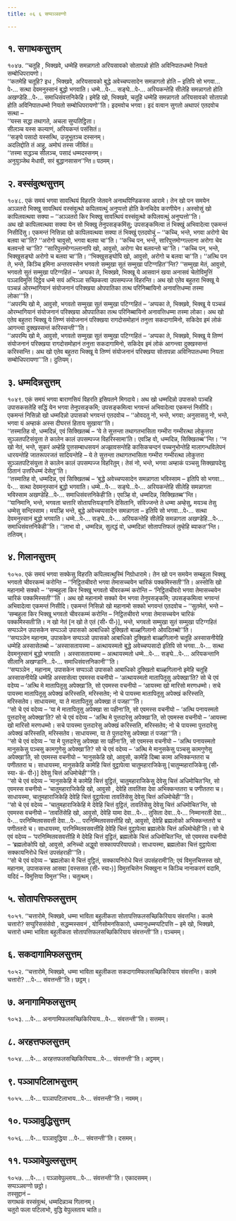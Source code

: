 ```yaml
---
title: ०६ ६ सप्पञ्ञवग्गो

---
```



## १. सगाथकसुत्तम्

१०४७. ‘‘चतूहि , भिक्खवे, धम्मेहि समन्नागतो अरियसावको सोतापन्नो होति अविनिपातधम्मो नियतो सम्बोधिपरायणो।  
‘‘कतमेहि चतूहि? इध , भिक्खवे, अरियसावको बुद्धे अवेच्चप्पसादेन समन्नागतो होति – इतिपि सो भगवा…पे॰… सत्था देवमनुस्सानं बुद्धो भगवाति। धम्मे…पे॰… सङ्घे…पे॰… अरियकन्तेहि सीलेहि समन्नागतो होति अखण्डेहि…पे॰… समाधिसंवत्तनिकेहि। इमेहि खो, भिक्खवे, चतूहि धम्मेहि समन्नागतो अरियसावको सोतापन्नो होति अविनिपातधम्मो नियतो सम्बोधिपरायणो’’ति। इदमवोच भगवा। इदं वत्वान सुगतो अथापरं एतदवोच सत्था –  
‘‘यस्स सद्धा तथागते, अचला सुप्पतिट्ठिता।  
सीलञ्च यस्स कल्याणं, अरियकन्तं पसंसितं॥  
‘‘सङ्घे पसादो यस्सत्थि, उजुभूतञ्च दस्सनम्।  
अदलिद्दोति तं आहु, अमोघं तस्स जीवितं॥  
‘‘तस्मा सद्धञ्च सीलञ्च, पसादं धम्मदस्सनम्।  
अनुयुञ्जेथ मेधावी, सरं बुद्धानसासन’’न्ति॥ पठमम्।  


## २. वस्संवुत्थसुत्तम्

१०४८. एकं समयं भगवा सावत्थियं विहरति जेतवने अनाथपिण्डिकस्स आरामे। तेन खो पन समयेन अञ्ञतरो भिक्खु सावत्थियं वस्संवुत्थो कपिलवत्थुं अनुप्पत्तो होति केनचिदेव करणीयेन। अस्सोसुं खो कापिलवत्थवा सक्या – ‘‘अञ्ञतरो किर भिक्खु सावत्थियं वस्संवुत्थो कपिलवत्थुं अनुप्पत्तो’’ति।  
अथ खो कापिलवत्थवा सक्या येन सो भिक्खु तेनुपसङ्कमिंसु; उपसङ्कमित्वा तं भिक्खुं अभिवादेत्वा एकमन्तं निसीदिंसु। एकमन्तं निसिन्ना खो कापिलवत्थवा सक्या तं भिक्खुं एतदवोचुं – ‘‘कच्चि, भन्ते, भगवा अरोगो चेव बलवा चा’’ति? ‘‘अरोगो चावुसो, भगवा बलवा चा’’ति। ‘‘कच्चि पन, भन्ते, सारिपुत्तमोग्गल्लाना अरोगा चेव बलवन्तो चा’’ति? ‘‘सारिपुत्तमोग्गल्लानापि खो, आवुसो, अरोगा चेव बलवन्तो चा’’ति। ‘‘कच्चि पन, भन्ते, भिक्खुसङ्घो अरोगो च बलवा चा’’ति। ‘‘भिक्खुसङ्घोपि खो, आवुसो, अरोगो च बलवा चा’’ति। ‘‘अत्थि पन ते, भन्ते, किञ्चि इमिना अन्तरवस्सेन भगवतो सम्मुखा सुतं सम्मुखा पटिग्गहित’’न्ति? ‘‘सम्मुखा मेतं, आवुसो, भगवतो सुतं सम्मुखा पटिग्गहितं – ‘अप्पका ते, भिक्खवे, भिक्खू ये आसवानं खया अनासवं चेतोविमुत्तिं पञ्ञाविमुत्तिं दिट्ठेव धम्मे सयं अभिञ्ञा सच्छिकत्वा उपसम्पज्ज विहरन्ति। अथ खो एतेव बहुतरा भिक्खू ये पञ्चन्नं ओरम्भागियानं संयोजनानं परिक्खया ओपपातिका तत्थ परिनिब्बायिनो अनावत्तिधम्मा तस्मा लोका’’’ति।  
‘‘अपरम्पि खो मे, आवुसो, भगवतो सम्मुखा सुतं सम्मुखा पटिग्गहितं – ‘अप्पका ते, भिक्खवे, भिक्खू ये पञ्चन्नं ओरम्भागियानं संयोजनानं परिक्खया ओपपातिका तत्थ परिनिब्बायिनो अनावत्तिधम्मा तस्मा लोका। अथ खो एतेव बहुतरा भिक्खू ये तिण्णं संयोजनानं परिक्खया रागदोसमोहानं तनुत्ता सकदागामिनो, सकिदेव इमं लोकं आगन्त्वा दुक्खस्सन्तं करिस्सन्ती’’’ति।  
‘‘अपरम्पि खो मे, आवुसो, भगवतो सम्मुखा सुतं सम्मुखा पटिग्गहितं – ‘अप्पका ते, भिक्खवे, भिक्खू ये तिण्णं संयोजनानं परिक्खया रागदोसमोहानं तनुत्ता सकदागामिनो, सकिदेव इमं लोकं आगन्त्वा दुक्खस्सन्तं करिस्सन्ति। अथ खो एतेव बहुतरा भिक्खू ये तिण्णं संयोजनानं परिक्खया सोतापन्ना अविनिपातधम्मा नियता सम्बोधिपरायणा’’’ति। दुतियम्।  


## ३. धम्मदिन्नसुत्तम्

१०४९. एकं समयं भगवा बाराणसियं विहरति इसिपतने मिगदाये। अथ खो धम्मदिन्नो उपासको पञ्चहि उपासकसतेहि सद्धिं येन भगवा तेनुपसङ्कमि; उपसङ्कमित्वा भगवन्तं अभिवादेत्वा एकमन्तं निसीदि। एकमन्तं निसिन्नो खो धम्मदिन्नो उपासको भगवन्तं एतदवोच – ‘‘ओवदतु नो, भन्ते, भगवा; अनुसासतु नो, भन्ते, भगवा यं अम्हाकं अस्स दीघरत्तं हिताय सुखाया’’ति।  
‘‘तस्मातिह वो, धम्मदिन्नं, एवं सिक्खितब्बं – ‘ये ते सुत्तन्ता तथागतभासिता गम्भीरा गम्भीरत्था लोकुत्तरा सुञ्ञतपटिसंयुत्ता ते कालेन कालं उपसम्पज्ज विहरिस्सामा’ति। एवञ्हि वो, धम्मदिन्न, सिक्खितब्ब’’न्ति। ‘‘न खो नेतं, भन्ते, सुकरं अम्हेहि पुत्तसम्बाधसयनं अज्झावसन्तेहि कासिकचन्दनं पच्चनुभोन्तेहि मालागन्धविलेपनं धारयन्तेहि जातरूपरजतं सादियन्तेहि – ये ते सुत्तन्ता तथागतभासिता गम्भीरा गम्भीरत्था लोकुत्तरा सुञ्ञतपटिसंयुत्ता ते कालेन कालं उपसम्पज्ज विहरितुम्। तेसं नो, भन्ते, भगवा अम्हाकं पञ्चसु सिक्खापदेसु ठितानं उत्तरिधम्मं देसेतू’’ति।  
‘‘तस्मातिह वो, धम्मदिन्न, एवं सिक्खितब्बं – ‘बुद्धे अवेच्चप्पसादेन समन्नागता भविस्साम – इतिपि सो भगवा…पे॰… सत्था देवमनुस्सानं बुद्धो भगवाति। धम्मे…पे॰… सङ्घे…पे॰… अरियकन्तेहि सीलेहि समन्नागता भविस्साम अखण्डेहि…पे॰… समाधिसंवत्तनिकेही’ति। एवञ्हि वो, धम्मदिन्न, सिक्खितब्ब’’न्ति।  
‘‘यानिमानि, भन्ते, भगवता चत्तारि सोतापत्तियङ्गानि देसितानि, संविज्जन्ते ते धम्मा अम्हेसु, मयञ्च तेसु धम्मेसु सन्दिस्साम। मयञ्हि भन्ते, बुद्धे अवेच्चप्पसादेन समन्नागता – इतिपि सो भगवा…पे॰… सत्था देवमनुस्सानं बुद्धो भगवाति। धम्मे…पे॰… सङ्घे…पे॰… अरियकन्तेहि सीलेहि समन्नागता अखण्डेहि…पे॰… समाधिसंवत्तनिकेही’’ति। ‘‘लाभा वो , धम्मदिन्न, सुलद्धं वो, धम्मदिन्न! सोतापत्तिफलं तुम्हेहि ब्याकत’’न्ति। ततियम्।  


## ४. गिलानसुत्तम्

१०५०. एकं समयं भगवा सक्केसु विहरति कपिलवत्थुस्मिं निग्रोधारामे। तेन खो पन समयेन सम्बहुला भिक्खू भगवतो चीवरकम्मं करोन्ति – ‘‘निट्ठितचीवरो भगवा तेमासच्चयेन चारिकं पक्कमिस्सती’’ति। अस्सोसि खो महानामो सक्को – ‘‘सम्बहुला किर भिक्खू भगवतो चीवरकम्मं करोन्ति – ‘निट्ठितचीवरो भगवा तेमासच्चयेन चारिकं पक्कमिस्सती’’’ति । अथ खो महानामो सक्को येन भगवा तेनुपसङ्कमि; उपसङ्कमित्वा भगवन्तं अभिवादेत्वा एकमन्तं निसीदि। एकमन्तं निसिन्नो खो महानामो सक्को भगवन्तं एतदवोच – ‘‘सुतमेतं, भन्ते – ‘सम्बहुला किर भिक्खू भगवतो चीवरकम्मं करोन्ति – निट्ठितचीवरो भगवा तेमासच्चयेन चारिकं पक्कमिस्सती’ति। न खो नेतं [न खो ते एतं (सी॰ पी॰)], भन्ते, भगवतो सम्मुखा सुतं सम्मुखा पटिग्गहितं सप्पञ्ञेन उपासकेन सप्पञ्ञो उपासको आबाधिको दुक्खितो बाळ्हगिलानो ओवदितब्बो’’ति।  
‘‘सप्पञ्ञेन महानाम, उपासकेन सप्पञ्ञो उपासको आबाधिको दुक्खितो बाळ्हगिलानो चतूहि अस्सासनीयेहि धम्मेहि अस्सासेतब्बो – ‘अस्सासतायस्मा – अत्थायस्मतो बुद्धे अवेच्चप्पसादो इतिपि सो भगवा…पे॰… सत्था देवमनुस्सानं बुद्धो भगवाति । अस्सासतायस्मा – अत्थायस्मतो धम्मे…पे॰… सङ्घे…पे॰… अरियकन्तानि सीलानि अखण्डानि…पे॰… समाधिसंवत्तनिकानी’’’ति।  
‘‘सप्पञ्ञेन , महानाम, उपासकेन सप्पञ्ञो उपासको आबाधिको दुक्खितो बाळ्हगिलानो इमेहि चतूहि अस्सासनीयेहि धम्मेहि अस्सासेत्वा एवमस्स वचनीयो – ‘अत्थायस्मतो मातापितूसु अपेक्खा’ति? सो चे एवं वदेय्य – ‘अत्थि मे मातापितूसु अपेक्खा’ति, सो एवमस्स वचनीयो – ‘आयस्मा खो मारिसो मरणधम्मो। सचे पायस्मा मातापितूसु अपेक्खं करिस्सति, मरिस्सतेव; नो चे पायस्मा मातापितूसु अपेक्खं करिस्सति, मरिस्सतेव। साधायस्मा, या ते मातापितूसु अपेक्खा तं पजहा’’’ति।  
‘‘सो चे एवं वदेय्य – ‘या मे मातापितूसु अपेक्खा सा पहीना’ति, सो एवमस्स वचनीयो – ‘अत्थि पनायस्मतो पुत्तदारेसु अपेक्खा’ति? सो चे एवं वदेय्य – ‘अत्थि मे पुत्तदारेसु अपेक्खा’ति, सो एवमस्स वचनीयो – ‘आयस्मा खो मारिसो मरणधम्मो। सचे पायस्मा पुत्तदारेसु अपेक्खं करिस्सति, मरिस्सतेव; नो चे पायस्मा पुत्तदारेसु अपेक्खं करिस्सति, मरिस्सतेव। साधायस्मा, या ते पुत्तदारेसु अपेक्खा तं पजहा’’’ति।  
‘‘सो चे एवं वदेय्य – ‘या मे पुत्तदारेसु अपेक्खा सा पहीना’ति, सो एवमस्स वचनीयो – ‘अत्थि पनायस्मतो मानुसकेसु पञ्चसु कामगुणेसु अपेक्खा’ति? सो चे एवं वदेय्य – ‘अत्थि मे मानुसकेसु पञ्चसु कामगुणेसु अपेक्खा’ति, सो एवमस्स वचनीयो – ‘मानुसकेहि खो, आवुसो, कामेहि दिब्बा कामा अभिक्कन्ततरा च पणीततरा च। साधायस्मा, मानुसकेहि कामेहि चित्तं वुट्ठापेत्वा चातुमहाराजिकेसु [चातुम्महाराजिकेसु (सी॰ स्या॰ कं॰ पी॰)] देवेसु चित्तं अधिमोचेही’’’ति।  
‘‘सो चे एवं वदेय्य – ‘मानुसकेहि मे कामेहि चित्तं वुट्ठितं, चातुमहाराजिकेसु देवेसु चित्तं अधिमोचित’न्ति, सो एवमस्स वचनीयो – ‘चातुमहाराजिकेहि खो, आवुसो , देवेहि तावतिंसा देवा अभिक्कन्ततरा च पणीततरा च। साधायस्मा, चातुमहाराजिकेहि देवेहि चित्तं वुट्ठापेत्वा तावतिंसेसु देवेसु चित्तं अधिमोचेही’’’ति।  
‘‘सो चे एवं वदेय्य – ‘चातुमहाराजिकेहि मे देवेहि चित्तं वुट्ठितं, तावतिंसेसु देवेसु चित्तं अधिमोचित’न्ति, सो एवमस्स वचनीयो – ‘तावतिंसेहि खो, आवुसो, देवेहि यामा देवा…पे॰… तुसिता देवा…पे॰… निम्मानरती देवा…पे॰… परनिम्मितवसवत्ती देवा…पे॰… परनिम्मितवसवत्तीहि खो, आवुसो, देवेहि ब्रह्मलोको अभिक्कन्ततरो च पणीततरो च। साधायस्मा, परनिम्मितवसवत्तीहि देवेहि चित्तं वुट्ठापेत्वा ब्रह्मलोके चित्तं अधिमोचेही’ति। सो चे एवं वदेय्य – ‘परनिम्मितवसवत्तीहि मे देवेहि चित्तं वुट्ठितं, ब्रह्मलोके चित्तं अधिमोचित’न्ति, सो एवमस्स वचनीयो – ‘ब्रह्मलोकोपि खो, आवुसो, अनिच्चो अद्धुवो सक्कायपरियापन्नो। साधायस्मा, ब्रह्मलोका चित्तं वुट्ठापेत्वा सक्कायनिरोधे चित्तं उपसंहराही’’’ति।  
‘‘सो चे एवं वदेय्य – ‘ब्रह्मलोका मे चित्तं वुट्ठितं, सक्कायनिरोधे चित्तं उपसंहरामी’ति; एवं विमुत्तचित्तस्स खो, महानाम, उपासकस्स आसवा [वस्ससत (सी॰ स्या॰)] विमुत्तचित्तेन भिक्खुना न किञ्चि नानाकरणं वदामि, यदिदं – विमुत्तिया विमुत्त’’न्ति। चतुत्थम्।  


## ५. सोतापत्तिफलसुत्तम्

१०५१. ‘‘चत्तारोमे, भिक्खवे, धम्मा भाविता बहुलीकता सोतापत्तिफलसच्छिकिरियाय संवत्तन्ति। कतमे चत्तारो? सप्पुरिससंसेवो , सद्धम्मस्सवनं , योनिसोमनसिकारो, धम्मानुधम्मप्पटिपत्ति – इमे खो, भिक्खवे, चत्तारो धम्मा भाविता बहुलीकता सोतापत्तिफलसच्छिकिरियाय संवत्तन्ती’’ति। पञ्चमम्।  


## ६. सकदागामिफलसुत्तम्

१०५२. ‘‘चत्तारोमे, भिक्खवे, धम्मा भाविता बहुलीकता सकदागामिफलसच्छिकिरियाय संवत्तन्ति। कतमे चत्तारो? …पे॰… संवत्तन्ती’’ति। छट्ठम्।  


## ७. अनागामिफलसुत्तम्

१०५३. …पे॰… अनागामिफलसच्छिकिरियाय…पे॰… संवत्तन्ती’’ति। सत्तमम्।  


## ८. अरहत्तफलसुत्तम्

१०५४. …पे॰… अरहत्तफलसच्छिकिरियाय…पे॰… संवत्तन्ती’’ति। अट्ठमम्।  


## ९. पञ्ञापटिलाभसुत्तम्

१०५५. …पे॰… पञ्ञापटिलाभाय…पे॰… संवत्तन्ती’’ति। नवमम्।  


## १०. पञ्ञावुद्धिसुत्तम्

१०५६. …पे॰… पञ्ञावुद्धिया …पे॰… संवत्तन्ती’’ति। दसमम्।  


## ११. पञ्ञावेपुल्लसुत्तम्

१०५७. …पे॰…। पञ्ञावेपुल्लाय…पे॰… संवत्तन्ती’’ति। एकादसमम्।  
सप्पञ्ञवग्गो छट्ठो।  
तस्सुद्दानं –  
सगाथकं वस्संवुत्थं, धम्मदिन्नञ्च गिलानम्।  
चतुरो फला पटिलाभो, वुद्धि वेपुल्लताय चाति॥  